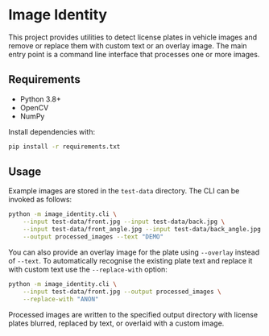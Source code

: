 # Image Identity

This project provides utilities to detect license plates in vehicle images and
remove or replace them with custom text or an overlay image. The main entry
point is a command line interface that processes one or more images.

## Requirements

- Python 3.8+
- OpenCV
- NumPy

Install dependencies with:

```bash
pip install -r requirements.txt
```

## Usage


Example images are stored in the `test-data` directory. The CLI can be invoked
as follows:

```bash
python -m image_identity.cli \
    --input test-data/front.jpg --input test-data/back.jpg \
    --input test-data/front_angle.jpg --input test-data/back_angle.jpg \
    --output processed_images --text "DEMO"
```

You can also provide an overlay image for the plate using `--overlay` instead of
`--text`.
To automatically recognise the existing plate text and replace it with custom text
use the `--replace-with` option:

```bash
python -m image_identity.cli \
    --input test-data/front.jpg --output processed_images \
    --replace-with "ANON"
```

Processed images are written to the specified output directory with license
plates blurred, replaced by text, or overlaid with a custom image.
